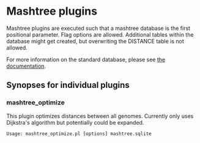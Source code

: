 # Mashtree plugins

Mashtree plugins are executed such that a mashtree database
is the first positional parameter. Flag options are allowed.
Additional tables within the database might get created, but
overwriting the DISTANCE table is not allowed.

For more information on the standard database, please see
[the documentation](../docs/SQL.md).

## Synopses for individual plugins

### mashtree_optimize

This plugin optimizes distances between all genomes. Currently
only uses Dijkstra's algorithm but potentially could be expanded.

    Usage: mashtree_optimize.pl [options] mashtree.sqlite

